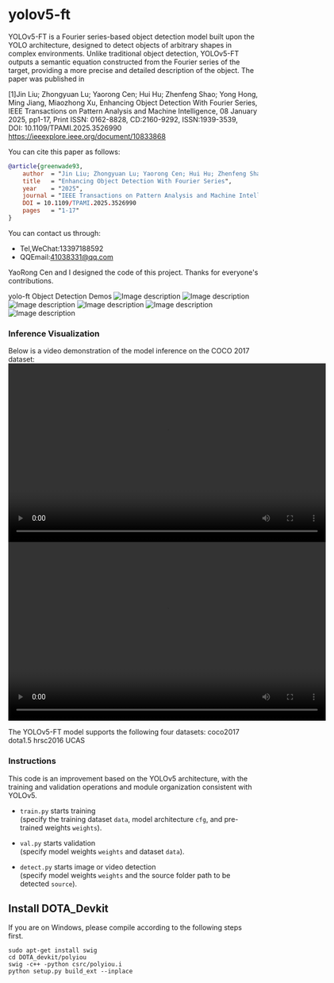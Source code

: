 # yolov5-ft
YOLOv5-FT is a Fourier series-based object detection model built upon the YOLO architecture, designed to detect objects of arbitrary shapes in complex environments. Unlike traditional object detection, YOLOv5-FT outputs a semantic equation constructed from the Fourier series of the target, providing a more precise and detailed description of the object. The paper was published in

[1]Jin Liu; Zhongyuan Lu; Yaorong Cen; Hui Hu; Zhenfeng Shao; Yong Hong, Ming Jiang, Miaozhong Xu, Enhancing Object Detection With Fourier Series, IEEE Transactions on Pattern Analysis and Machine Intelligence, 08 January 2025, pp1-17, Print ISSN: 0162-8828, CD:2160-9292, ISSN:1939-3539, DOI: 10.1109/TPAMI.2025.3526990
https://ieeexplore.ieee.org/document/10833868

You can cite this paper as follows:
```bibtex
@article{greenwade93,
    author  = "Jin Liu; Zhongyuan Lu; Yaorong Cen; Hui Hu; Zhenfeng Shao; Yong Hong, Ming Jiang, Miaozhong Xu",
    title   = "Enhancing Object Detection With Fourier Series",
    year    = "2025",
    journal = "IEEE Transactions on Pattern Analysis and Machine Intelligence",
    DOI = 10.1109/TPAMI.2025.3526990
    pages   = "1-17"
}
```
You can contact us through:
- Tel,WeChat:13397188592
- QQEmail:41038331@qq.com

YaoRong Cen and I designed the code of this project. Thanks for everyone's contributions.

yolo-ft Object Detection Demos
![Image description](demos/coco2017/000000013729.jpg)
![Image description](demos/coco2017/000000014226.jpg)
![Image description](demos/dota1.5/P0007_2_0.jpg)
![Image description](demos/dota1.5/P0128_8_0.jpg)
![Image description](demos/dota1.5-10terms/patches_P0000_84_0.jpg)
![Image description](demos/dota1.5-10terms/patches_P1067_1_0.jpg)


### Inference Visualization
Below is a video demonstration of the model inference on the COCO 2017 dataset:
<video width="640" height="360" controls>
  <source src="https://liujin1975060601.github.io/yolov5-ft/demos/videos/road_person-cars-dog_20250206_00295546.mp4" type="video/mp4">
点击链接播放演示视频，请<a href="https://liujin1975060601.github.io/yolov5-ft/demos/videos/road_person-cars-dog_20250206_00295546.mp4">点击这里播放视频</a>。
</video>
<video width="640" height="360" controls>
  <source src="https://liujin1975060601.github.io/yolov5-ft/demos/videos/road-cars-s_20250205_23160389_20250205_23205007.mp4" type="video/mp4">
点击链接播放演示视频，请<a href="https://liujin1975060601.github.io/yolov5-ft/demos/videos/road-cars-s_20250205_23160389_20250205_23205007.mp4">点击这里播放视频</a>。
</video>

The YOLOv5-FT model supports the following four datasets:
coco2017
dota1.5
hrsc2016
UCAS

### Instructions
This code is an improvement based on the YOLOv5 architecture, with the training and validation operations and module organization consistent with YOLOv5.
- `train.py` starts training  
  (specify the training dataset `data`, model architecture `cfg`, and pre-trained weights `weights`).

- `val.py` starts validation  
  (specify model weights `weights` and dataset `data`).

- `detect.py` starts image or video detection  
  (specify model weights `weights` and the source folder path to be detected `source`).


## Install DOTA_Devkit
If you are on Windows, please compile according to the following steps first.
```
sudo apt-get install swig
cd DOTA_devkit/polyiou
swig -c++ -python csrc/polyiou.i
python setup.py build_ext --inplace

```
